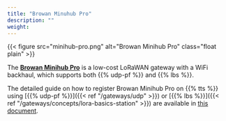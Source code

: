 ```yaml
---
title: "Browan Minuhub Pro"
description: ""
weight: 
---
```


{{< figure src="minihub-pro.png" alt="Browan Minihub Pro" class="float plain" >}}

The [**Browan Minihub Pro**](https://www.browan.com/product/minihub-pro/detail) is a low-cost LoRaWAN gateway with a WiFi backhaul, which supports both {{% udp-pf %}} and {{% lbs %}}.

<!--more-->

The detailed guide on how to register Browan Minihub Pro on {{% tts %}} using [{{% udp-pf %}}]({{< ref "/gateways/udp" >}}) or [{{% lbs %}}]({{< ref "/gateways/concepts/lora-basics-station" >}}) are available in [this document](https://www.browan.com/download/PmN/stream).
